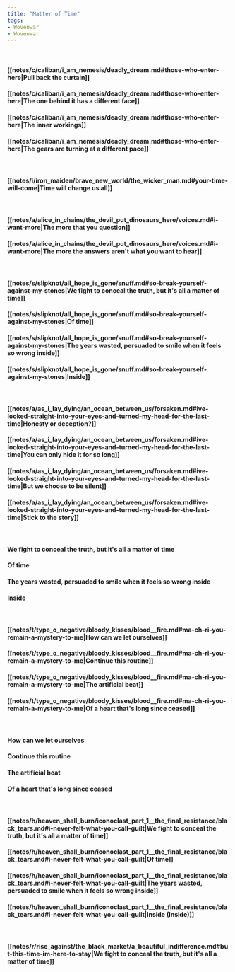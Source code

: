 ```yaml
---
title: "Matter of Time"
tags:
- Wovenwar
- Wovenwar
---
```

&nbsp;
#### [[notes/c/caliban/i_am_nemesis/deadly_dream.md#those-who-enter-here|Pull back the curtain]]
#### [[notes/c/caliban/i_am_nemesis/deadly_dream.md#those-who-enter-here|The one behind it has a different face]]
#### [[notes/c/caliban/i_am_nemesis/deadly_dream.md#those-who-enter-here|The inner workings]]
#### [[notes/c/caliban/i_am_nemesis/deadly_dream.md#those-who-enter-here|The gears are turning at a different pace]]
&nbsp;
#### [[notes/i/iron_maiden/brave_new_world/the_wicker_man.md#your-time-will-come|Time will change us all]]
&nbsp;
#### [[notes/a/alice_in_chains/the_devil_put_dinosaurs_here/voices.md#i-want-more|The more that you question]]
#### [[notes/a/alice_in_chains/the_devil_put_dinosaurs_here/voices.md#i-want-more|The more the answers aren't what you want to hear]]
&nbsp;
#### [[notes/s/slipknot/all_hope_is_gone/snuff.md#so-break-yourself-against-my-stones|We fight to conceal the truth, but it's all a matter of time]]
#### [[notes/s/slipknot/all_hope_is_gone/snuff.md#so-break-yourself-against-my-stones|Of time]]
#### [[notes/s/slipknot/all_hope_is_gone/snuff.md#so-break-yourself-against-my-stones|The years wasted, persuaded to smile when it feels so wrong inside]]
#### [[notes/s/slipknot/all_hope_is_gone/snuff.md#so-break-yourself-against-my-stones|Inside]]
&nbsp;
#### [[notes/a/as_i_lay_dying/an_ocean_between_us/forsaken.md#ive-looked-straight-into-your-eyes-and-turned-my-head-for-the-last-time|Honesty or deception?]]
#### [[notes/a/as_i_lay_dying/an_ocean_between_us/forsaken.md#ive-looked-straight-into-your-eyes-and-turned-my-head-for-the-last-time|You can only hide it for so long]]
#### [[notes/a/as_i_lay_dying/an_ocean_between_us/forsaken.md#ive-looked-straight-into-your-eyes-and-turned-my-head-for-the-last-time|But we choose to be silent]]
#### [[notes/a/as_i_lay_dying/an_ocean_between_us/forsaken.md#ive-looked-straight-into-your-eyes-and-turned-my-head-for-the-last-time|Stick to the story]]
&nbsp;
#### We fight to conceal the truth, but it's all a matter of time
#### Of time
#### The years wasted, persuaded to smile when it feels so wrong inside
#### Inside
&nbsp;
#### [[notes/t/type_o_negative/bloody_kisses/blood__fire.md#ma-ch-ri-you-remain-a-mystery-to-me|How can we let ourselves]]
#### [[notes/t/type_o_negative/bloody_kisses/blood__fire.md#ma-ch-ri-you-remain-a-mystery-to-me|Continue this routine]]
#### [[notes/t/type_o_negative/bloody_kisses/blood__fire.md#ma-ch-ri-you-remain-a-mystery-to-me|The artificial beat]]
#### [[notes/t/type_o_negative/bloody_kisses/blood__fire.md#ma-ch-ri-you-remain-a-mystery-to-me|Of a heart that's long since ceased]]
&nbsp;
#### How can we let ourselves
#### Continue this routine
#### The artificial beat
#### Of a heart that's long since ceased
&nbsp;
#### [[notes/h/heaven_shall_burn/iconoclast_part_1__the_final_resistance/black_tears.md#i-never-felt-what-you-call-guilt|We fight to conceal the truth, but it's all a matter of time]]
#### [[notes/h/heaven_shall_burn/iconoclast_part_1__the_final_resistance/black_tears.md#i-never-felt-what-you-call-guilt|Of time]]
#### [[notes/h/heaven_shall_burn/iconoclast_part_1__the_final_resistance/black_tears.md#i-never-felt-what-you-call-guilt|The years wasted, persuaded to smile when it feels so wrong inside]]
#### [[notes/h/heaven_shall_burn/iconoclast_part_1__the_final_resistance/black_tears.md#i-never-felt-what-you-call-guilt|Inside (Inside)]]
&nbsp;
#### [[notes/r/rise_against/the_black_market/a_beautiful_indifference.md#but-this-time-im-here-to-stay|We fight to conceal the truth, but it's all a matter of time]]
